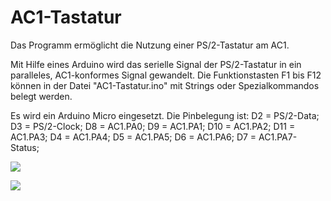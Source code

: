 # AC1-Tastatur
Das Programm ermöglicht die Nutzung einer PS/2-Tastatur am AC1.

Mit Hilfe eines Arduino wird das serielle Signal der PS/2-Tastatur in ein paralleles, AC1-konformes Signal gewandelt.
Die Funktionstasten F1 bis F12 können in der Datei "AC1-Tastatur.ino" mit Strings oder Spezialkommandos belegt werden.

Es wird ein Arduino Micro eingesetzt.
Die Pinbelegung ist:
D2 = PS/2-Data;
D3 = PS/2-Clock;
D8 = AC1.PA0;
D9 = AC1.PA1;
D10 = AC1.PA2;
D11 = AC1.PA3;
D4 = AC1.PA4;
D5 = AC1.PA5;
D6 = AC1.PA6;
D7 = AC1.PA7-Status;

![](https://www.ftonn.de/GIT-Projekte/AC1-Tastatur/Tastatur.jpg)

![](https://www.ftonn.de/GIT-Projekte/AC1-Tastatur/Arduino.jpg)
